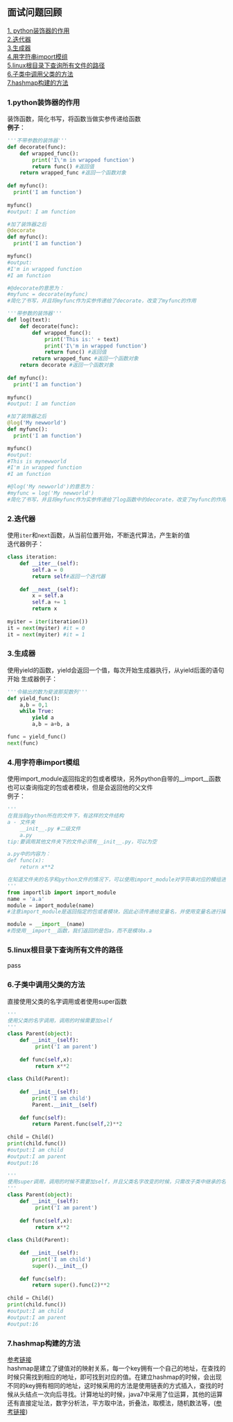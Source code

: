 
## 面试问题回顾
[1. python装饰器的作用](#1python装饰器的作用)  
[2.迭代器](#2迭代器)  
[3.生成器](#3生成器)  
[4.用字符串import模组](#4用字符串import模组)  
[5.linux根目录下查询所有文件的路径](#5linux根目录下查询所有文件的路径)  
[6.子类中调用父类的方法](#6子类中调用父类的方法)  
[7.hashmap构建的方法](#7hashmap构建的方法)
### 1.python装饰器的作用
装饰函数，简化书写，将函数当做实参传递给函数  
**例子**：
```python
'''不带参数的装饰器'''
def decorate(func):
    def wrapped_func():
        print('I\'m in wrapped function')
        return func() #返回值
    return wrapped_func #返回一个函数对象
    
def myfunc():
  print('I am function')
  
myfunc()
#output: I am function

#加了装饰器之后
@decorate
def myfunc():
  print('I am function')

myfunc()
#output:
#I'm in wrapped function
#I am function

#@decorate的意思为：
#myfunc = decorate(myfunc)
#简化了书写，并且将myfunc作为实参传递给了decorate，改变了myfunc的作用
```
```python
'''带参数的装饰器'''
def log(text):
    def decorate(func):
        def wrapped_func():
            print('This is:' + text)
            print('I\'m in wrapped function')
            return func() #返回值
        return wrapped_func #返回一个函数对象
    return decorate #返回一个函数对象
    
def myfunc():
  print('I am function')
  
myfunc()
#output: I am function

#加了装饰器之后
@log('My newworld')
def myfunc():
  print('I am function')

myfunc()
#output:
#This is mynewworld
#I'm in wrapped function
#I am function

#@log('My newworld')的意思为：
#myfunc = log('My newworld')
#简化了书写，并且将myfunc作为实参传递给了log函数中的decorate，改变了myfunc的作用
```

### 2.迭代器
使用`iter`和`next`函数，从当前位置开始，不断迭代算法，产生新的值  
迭代器例子：
```python
class iteration:
	def __iter__(self):
		self.a = 0
		return self#返回一个迭代器
		
	def __next__(self):
		x = self.a
		self.a += 1
		return x
		
myiter = iter(iteration())
it = next(myiter) #it = 0
it = next(myiter) #it = 1
```
### 3.生成器
使用yield的函数，yield会返回一个值，每次开始生成器执行，从yield后面的语句开始
生成器例子：
```python
'''令输出的数为斐波那契数列'''
def yield_func():
	a,b = 0,1
	while True:
		yield a
		a,b = a+b, a

func = yield_func()
next(func)
```
### 4.用字符串import模组
使用import_module返回指定的包或者模块，另外python自带的__import__函数也可以查询指定的包或者模块，但是会返回他的父文件  
例子：
```python
'''
在我当前python所在的文件下，有这样的文件结构
a - 文件夹
	__init__.py #二级文件
	a.py
tip:要调用其他文件夹下的文件必须有__init__.py，可以为空

a.py中的内容为：
def func(x):
	return x**2

在知道文件夹的名字和python文件的情况下，可以使用import_module对字符串对应的模组进行调用，方法如下
'''
from importlib import import_module
name = 'a.a'
module = import_module(name)
#注意import_module是返回指定的包或者模块，因此必须传递给变量名，并使用变量名进行操作

module = __import__(name)
#而使用__import__函数，我们返回的是包a，而不是模块a.a
```
### 5.linux根目录下查询所有文件的路径
pass
### 6.子类中调用父类的方法
直接使用父类的名字调用或者使用super函数
```python
'''
使用父类的名字调用，调用的时候需要加self
'''
class Parent(object):
 	def __init__(self):
         print('I am parent')
 	
 	def func(self,x):
         return x**2
    
class Child(Parent):
    
    def __init__(self):
        print('I am child')
        Parent.__init__(self)
    
    def func(self):
        return Parent.func(self,2)**2
    
child = Child()
print(child.func())
#output:I am child
#output:I am parent
#output:16
```
```python
'''
使用super调用，调用的时候不需要加self，并且父类名字改变的时候，只需改子类中继承的名字
'''
class Parent(object):
 	def __init__(self):
         print('I am parent')
 	
 	def func(self,x):
         return x**2
    
class Child(Parent):
    
    def __init__(self):
        print('I am child')
        super().__init__()
    
    def func(self):
        return super().func(2)**2
    
child = Child()
print(child.func())
#output:I am child
#output:I am parent
#output:16
```
### 7.hashmap构建的方法
[参考链接](https://blog.csdn.net/Jae_Peng/article/details/79562432?utm_medium=distribute.pc_relevant.none-task-blog-BlogCommendFromMachineLearnPai2-1.channel_param&depth_1-utm_source=distribute.pc_relevant.none-task-blog-BlogCommendFromMachineLearnPai2-1.channel_param)  
hashmap是建立了键值对的映射关系，每一个key拥有一个自己的地址，在查找的时候只需找到相应的地址，即可找到对应的值。在建立hashmap的时候，会出现不同的key拥有相同的地址，这时候采用的方法是使用链表的方式插入，查找的时候从头结点一次向后寻找。计算地址的时候，java7中采用了位运算，其他的运算还有直接定址法，数字分析法，平方取中法，折叠法，取模法，随机数法等，([参考链接](https://blog.csdn.net/z_ryan/article/details/78760944))
